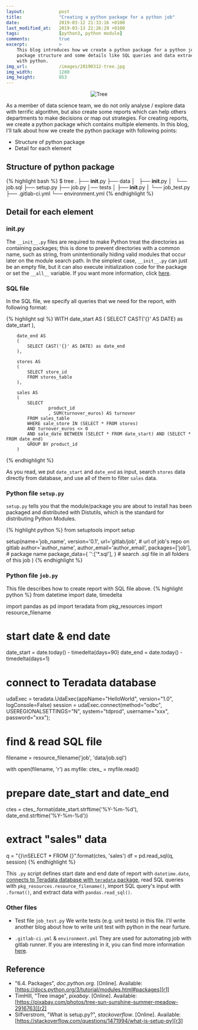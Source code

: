 ```yaml
---
layout:             post
title:              "Creating a python package for a python job"
date:               2019-03-12 21:33:16 +0100
last_modified_at:   2019-03-13 22:26:29 +0100
tags:               [python3, python module]
comments:           true
excerpt:            >
    This blog introduces how we create a python package for a python job with
    package structure and some details like SQL queries and data extraction
    with python.
img_url:            /images/20190312-tree.jpg
img_width:          1280
img_height:         853
---
```


<p align="center">
  <img alt="Tree"
  src="{{ site.baseurl }}/images/20190312-tree.jpg"/>
</p>

As a member of data science team, we do not only analyse / explore data with
terrific algorithm, but also create some reports which can help others
departments to make decisions or map out strategies. For creating reports, we
create a python package which contains multiple elements. In this blog, I'll
talk about how we create the python package with following points:

- Structure of python package
- Detail for each element

## Structure of python package

{% highlight bash %}
$ tree
.
├── __init__.py
├── data
│   ├── __init__.py
│   └── job.sql
├── setup.py
├── job.py
│── tests
│   ├── __init__.py
│   └── job_test.py
├── .gitlab-ci.yml
└── environment.yml
{% endhighlight %}

## Detail for each element

### __init__.py
The `__init__.py` files are required to make Python treat the directories as
containing packages; this is done to prevent directories with a common name,
such as string, from unintentionally hiding valid modules that occur later on
the module search path. In the simplest case, `__init__.py` can just be an
empty file, but it can also execute initialization code for the package or set
the `__all__` variable. If you want more information, click [here][r1].

### SQL file
In the SQL file, we specify all queries that we need for the report, with
following format:

{% highlight sql %}
WITH    date_start AS
        (
            SELECT CAST('{}' AS DATE) as date_start
        ),

        date_end AS
        (
            SELECT CAST('{}' AS DATE) as date_end
        ),

        stores AS
        (
            SELECT store_id
            FROM stores_table
        ),

        sales AS
        (
            SELECT
                    product_id
                    , SUM(turnover_euros) AS turnover
            FROM sales_table
            WHERE sale_store IN (SELECT * FROM stores)
            AND turnover_euros <> 0
            AND sale_date BETWEEN (SELECT * FROM date_start) AND (SELECT * FROM date_end)
            GROUP BY product_id
        )
{% endhighlight %}

As you read, we put `date_start` and `date_end` as input, search `stores` data
directly from database, and use all of them to filter `sales` data.

### Python file `setup.py`
`setup.py` tells you that the module/package you are about to install has been
packaged and distributed with Distutils, which is the standard for distributing
Python Modules.

{% highlight python %}
from setuptools import setup

setup(name='job_name',
      version='0.1',
      url='gitlab/job', # url of job's repo on gitlab
      author='author_name',
      author_email='author_email',
      packages=['job'], # package name
      package_data={
          '':['*.sql'], } # search .sql file in all folders of this job
     )
{% endhighlight %}

### Python file `job.py`
This file describes how to create report with SQL file above.
{% highlight python %}
from datetime import date, timedelta

import pandas as pd
import teradata
from pkg_resources import resource_filename

# start date & end date
date_start = date.today() - timedelta(days=90)
date_end = date.today() - timedelta(days=1)

# connect to Teradata database
udaExec = teradata.UdaExec(appName="HelloWorld",
                           version="1.0",
                           logConsole=False)
session = udaExec.connect(method="odbc",
                          USEREGIONALSETTINGS="N",
                          system="tdprod",
                          username="xxx",
                          password="xxx");

# find & read SQL file
filename = resource_filename('job', 'data/job.sql')

with open(filename, 'r') as myfile:
    ctes_ = myfile.read()

# prepare date_start and date_end
ctes = ctes_.format(date_start.strftime('%Y-%m-%d'),
                    date_end.strftime('%Y-%m-%d'))

# extract "sales" data
q = "{}\nSELECT * FROM {}".format(ctes, 'sales')
df = pd.read_sql(q, session)
{% endhighlight %}

This `.py` script defines start date and end date of report with `datetime.date`,
[connects to Teradata database with `teradata` package][connect2teradata], read
SQL queries with `pkg_resources.resource_filename()`, import SQL query's input
with `.format()`, and extract data with `pandas.read_sql()`.

### Other files
- Test file `job_test.py`
We write tests (e.g. unit tests) in this file. I'll write another blog about how
to write unit test with python in the near furture.

- `.gitlab-ci.yml` & `environment.yml`
They are used for automating job with gitlab runner. If you are interesting in
it, you can find more information [here][gitlabci].

## Reference
- "6.4. Packages", _doc.python.org_. [Online]. Available: [https://docs.python.org/3/tutorial/modules.html#packages][r1]
- TimHill, "Tree image", _pixabay_. [Online]. Available: [https://pixabay.com/photos/tree-sun-sunshine-summer-meadow-2916763][r2]
- Silfverstrom, "What is setup.py?", _stackoverflow_. [Online]. Available: [https://stackoverflow.com/questions/1471994/what-is-setup-py][r3]

[r1]: https://docs.python.org/3/tutorial/modules.html#packages
[r2]: https://pixabay.com/photos/tree-sun-sunshine-summer-meadow-2916763
[r3]: https://stackoverflow.com/questions/1471994/what-is-setup-py
[connect2teradata]: https://jingwen-z.github.io/python-connection-to-teradata-database/
[gitlabci]: https://jingwen-z.github.io/automate-py-jobs-by-gitlab-runner/